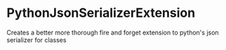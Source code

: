 # PythonJsonSerializerExtension
Creates a better more thorough fire and forget extension to python's json serializer for classes
